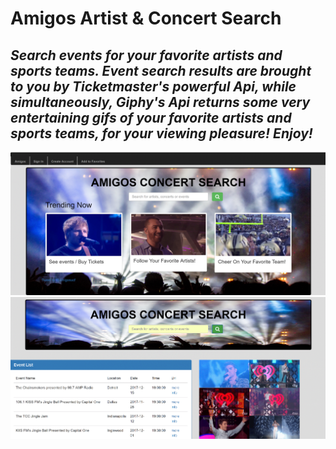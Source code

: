 # Amigos Artist & Concert Search

## *Search events for your favorite artists and sports teams.  Event search results are brought to you by Ticketmaster's powerful Api, while simultaneously, Giphy's Api returns some very entertaining gifs of your favorite artists and sports teams, for your viewing pleasure!  Enjoy!*

<img src='public/assets/images/screenshot.gif'>

<img src="public/assets/images/search_results.gif">